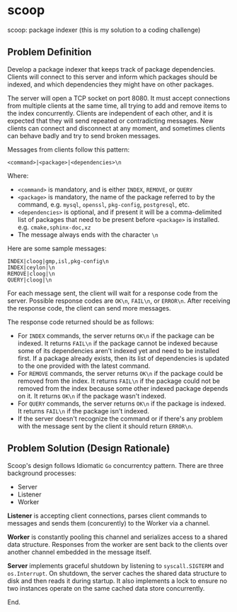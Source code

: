 # scoop
scoop: package indexer (this is my solution to a coding challenge)

## Problem Definition
Develop a package indexer that keeps track of package dependencies. Clients will connect to this server and inform which packages should be indexed, and which dependencies they might have on other packages.

The server will open a TCP socket on port 8080. It must accept connections from multiple clients at the same time, all trying to add and remove items to the index concurrently. Clients are independent of each other, and it is expected that they will send repeated or contradicting messages. New clients can connect and disconnect at any moment, and sometimes clients can behave badly and try to send broken messages.

Messages from clients follow this pattern:

```
<command>|<package>|<dependencies>\n
```

Where:
* `<command>` is mandatory, and is either `INDEX`, `REMOVE`, or `QUERY`
* `<package>` is mandatory, the name of the package referred to by the command, e.g. `mysql`, `openssl`, `pkg-config`, `postgresql`, etc.
* `<dependencies>` is optional, and if present it will be a comma-delimited list of packages that need to be present before `<package>` is installed. e.g. `cmake,sphinx-doc,xz`
* The message always ends with the character `\n`

Here are some sample messages:
```
INDEX|cloog|gmp,isl,pkg-config\n
INDEX|ceylon|\n
REMOVE|cloog|\n
QUERY|cloog|\n
```

For each message sent, the client will wait for a response code from the server. Possible response codes are `OK\n`, `FAIL\n`, or `ERROR\n`. After receiving the response code, the client can send more messages.

The response code returned should be as follows:
* For `INDEX` commands, the server returns `OK\n` if the package can be indexed. It returns `FAIL\n` if the package cannot be indexed because some of its dependencies aren't indexed yet and need to be installed first. If a package already exists, then its list of dependencies is updated to the one provided with the latest command.
* For `REMOVE` commands, the server returns `OK\n` if the package could be removed from the index. It returns `FAIL\n` if the package could not be removed from the index because some other indexed package depends on it. It returns `OK\n` if the package wasn't indexed.
* For `QUERY` commands, the server returns `OK\n` if the package is indexed. It returns `FAIL\n` if the package isn't indexed.
* If the server doesn't recognize the command or if there's any problem with the message sent by the client it should return `ERROR\n`.

## Problem Solution (Design Rationale)
Scoop's design follows Idiomatic `Go` concurrentcy pattern.  There are three background processes:

- Server
- Listener
- Worker

**Listener** is accepting client connections, parses client commands to messages and sends them (concurently) to the Worker via a channel.  

**Worker** is constantly pooling this channel and serializes access to a shared data structure.  Responses from the worker are sent back to the clients over another channel embedded in the message itself.

**Server** implements graceful shutdown by listening to `syscall.SIGTERM` and `os.Interrupt`.  On shutdown, the server caches the shared data structure to disk and then reads it during startup.  It also implements a lock to ensure no two instances operate on the same cached data store concurrently.

End.